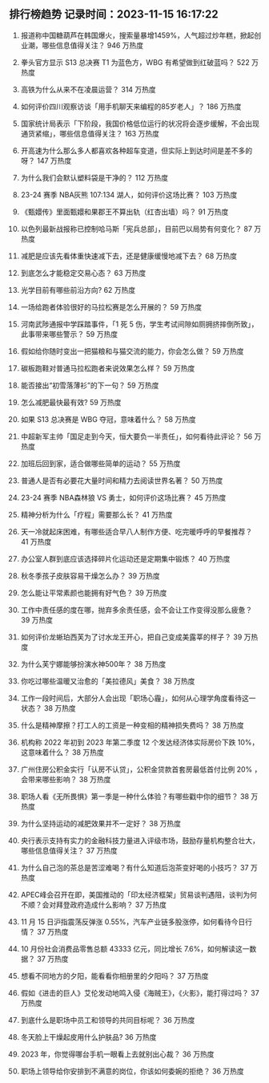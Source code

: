 
## 排行榜趋势 记录时间：2023-11-15 16:17:22
  
  1. 报道称中国糖葫芦在韩国爆火，搜索量暴增1459%，人气超过炒年糕，掀起创业潮，哪些信息值得关注？ 946 万热度
    
  2. 拳头官方显示 S13 总决赛 T1 为蓝色方，WBG 有希望做到红破蓝吗？ 522 万热度
    
  3. 高铁为什么从来不在凌晨运营？ 314 万热度
    
  4. 如何评价四川观察访谈「用手机聊天来编程的85岁老人」？ 186 万热度
    
  5. 国家统计局表示「下阶段，我国价格低位运行的状况将会逐步缓解，不会出现通货紧缩」，哪些信息值得关注？ 163 万热度
    
  6. 开高速为什么那么多人都喜欢各种超车变道，但实际上到达时间是差不多的呀？ 147 万热度
    
  7. 为什么我们会默认塑料袋是干净的？ 112 万热度
    
  8. 23-24 赛季 NBA灰熊 107:134 湖人，如何评价这场比赛？ 103 万热度
    
  9. 《甄嬛传》里面甄嬛和果郡王不算出轨（红杏出墙）吗？ 91 万热度
    
  10. 以色列最新战报称已控制哈马斯「宪兵总部」，目前巴以局势有何变化？ 87 万热度
    
  11. 减肥是应该先看体重快速减下去，还是健康缓慢地减下去？ 68 万热度
    
  12. 到底怎么才能稳定交易心态？ 63 万热度
    
  13. 光学目前有哪些前沿方向? 62 万热度
    
  14. 一场给跑者体验很好的马拉松赛是怎么开展的？ 59 万热度
    
  15. 河南武陟通报中学踩踏事件，「1 死 5 伤，学生考试间隙如厕拥挤摔倒所致」，此事带来哪些警示？ 59 万热度
    
  16. 假如给你随时变出一把猫粮和与猫交流的能力，你会怎么做？ 59 万热度
    
  17. 碳板跑鞋对普通马拉松跑者来说效果怎么样？ 59 万热度
    
  18. 能否接出“初雪落薄衫”的下一句？ 59 万热度
    
  19. 怎么减肥最快最有效? 59 万热度
    
  20. 如果 S13 总决赛是 WBG 夺冠，意味着什么？ 58 万热度
    
  21. 中超新军主帅「国足走到今天，恒大要负一半责任」，如何看待此评论？ 56 万热度
    
  22. 加班后回到家，适合做哪些简单的运动？ 55 万热度
    
  23. 普通人是否有必要花大量时间和精力去阅读世界名著？ 50 万热度
    
  24. 23-24 赛季 NBA森林狼 VS 勇士，如何评价这场比赛？ 45 万热度
    
  25. 精神分析为什么「疗程」需要那么长？ 41 万热度
    
  26. 天一冷就起床困难，有哪些适合早八人制作方便、吃完暖呼呼的早餐推荐？ 41 万热度
    
  27. 办公室人群到底应该选择碎片化运动还是定期集中锻炼？ 40 万热度
    
  28. 秋冬季孩子皮肤容易干燥怎么办？ 39 万热度
    
  29. 怎么能让平常素颜也能拥有好气色？ 39 万热度
    
  30. 工作中责任感的度在哪，抛弃多余责任感，会不会让工作变得没那么疲惫？ 39 万热度
    
  31. 如何评价龙蜥珀西芙为了讨水龙王开心，把自己变成美露莘的样子？ 39 万热度
    
  32. 为什么芙宁娜能够扮演水神500年？ 38 万热度
    
  33. 你吃过哪些温暖又治愈的「美拉德风」美食？ 38 万热度
    
  34. 工作一段时间后，大部分人会出现「职场心霾」，如何从心理学角度看待这一状态？ 38 万热度
    
  35. 什么是精神摩擦？打工人的工资是一种变相的精神损失费吗？ 38 万热度
    
  36. 机构称 2022 年初到 2023 年第二季度 12 个发达经济体实际房价下跌 10%，这意味着什么？ 38 万热度
    
  37. 广州住房公积金实行「认房不认贷」，公积金贷款首套房最低首付比例 20% ，会带来哪些影响？ 38 万热度
    
  38. 职场人看《无所畏惧》第一季是一种什么体验？有哪些戳中你的细节？ 38 万热度
    
  39. 为什么坚持运动的减肥效果并不一定好？ 38 万热度
    
  40. 央行表示支持有实力的金融科技力量进入评级市场，鼓励存量机构整合壮大，哪些信息值得关注？ 37 万热度
    
  41. 为什么自己泡的茶总是苦涩难喝？有什么知道后泡茶变好喝的小技巧？ 37 万热度
    
  42. APEC峰会召开在即，美国推动的「印太经济框架」贸易谈判遇阻，谈判为何不顺？会对拜登政府造成什么影响？ 37 万热度
    
  43. 11 月 15 日沪指震荡反弹涨 0.55%，汽车产业链多股涨停，如何看待今日行情？ 37 万热度
    
  44. 10 月份社会消费品零售总额 43333 亿元，同比增长 7.6%，如何解读这一数据？ 37 万热度
    
  45. 想看不同地方的夕阳，能看看你相册里的夕阳吗？ 37 万热度
    
  46. 假如《进击的巨人》艾伦发动地鸣入侵《海贼王》，《火影》，能打得过吗？ 37 万热度
    
  47. 到底什么是职场中员工和领导的共同目标呢？ 36 万热度
    
  48. 冬天脸上干燥起皮用什么护肤品? 36 万热度
    
  49. 2023 年，你觉得哪台手机一眼看上去就别出心裁？ 36 万热度
    
  50. 职场上领导给你安排到不满意的岗位，你该如何委婉的拒绝？ 36 万热度
    